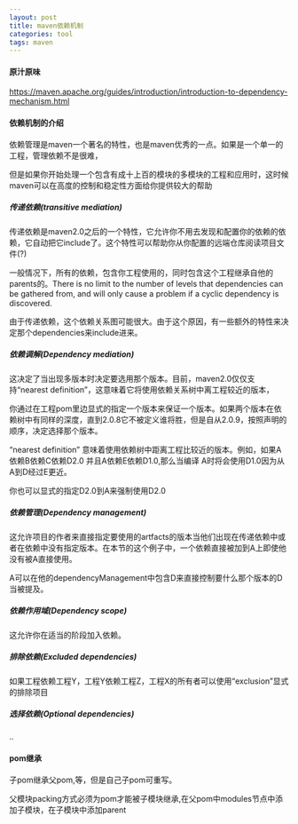 ```yaml
---
layout: post
title: maven依赖机制
categories: tool
tags: maven
---
```


#### 原汁原味
https://maven.apache.org/guides/introduction/introduction-to-dependency-mechanism.html

#### 依赖机制的介绍
依赖管理是maven一个著名的特性，也是maven优秀的一点。如果是一个单一的工程，管理依赖不是很难，

但是如果你开始处理一个包含有成十上百的模块的多模块的工程和应用时，这时候maven可以在高度的控制和稳定性方面给你提供较大的帮助

##### 传递依赖(transitive mediation)
传递依赖是maven2.0之后的一个特性，它允许你不用去发现和配置你的依赖的依赖，它自动把它include了。这个特性可以帮助你从你配置的远端仓库阅读项目文件(?)

一般情况下，所有的依赖，包含你工程使用的，同时包含这个工程继承自他的parents的。There is no limit to the number of levels that dependencies can be gathered from, and will only cause a problem if a cyclic dependency is discovered.

由于传递依赖，这个依赖关系图可能很大。由于这个原因，有一些额外的特性来决定那个dependencies来include进来。

##### 依赖调解(Dependency mediation)
这决定了当出现多版本时决定要选用那个版本。目前，maven2.0仅仅支持“nearest definition”，这意味着它将使用依赖关系树中离工程较近的版本，

你通过在工程pom里边显式的指定一个版本来保证一个版本。如果两个版本在依赖树中有同样的深度，直到2.0.8它不被定义谁将胜，但是自从2.0.9，按照声明的顺序，决定选择那个版本。

“nearest definition” 意味着使用依赖树中距离工程比较近的版本。例如，如果A依赖B依赖C依赖D2.0 并且A依赖E依赖D1.0,那么当编译 A时将会使用D1.0因为从A到D经过E更近。

你也可以显式的指定D2.0到A来强制使用D2.0

##### 依赖管理(Dependency management)
这允许项目的作者来直接指定要使用的artfacts的版本当他们出现在传递依赖中或者在依赖中没有指定版本。在本节的这个例子中，一个依赖直接被加到A上即使他没有被A直接使用。

A可以在他的dependencyManagement中包含D来直接控制要什么那个版本的D当被提及。

##### 依赖作用域(Dependency scope)
这允许你在适当的阶段加入依赖。

##### 排除依赖(Excluded dependencies)
如果工程依赖工程Y，工程Y依赖工程Z，工程X的所有者可以使用“exclusion”显式的排除项目

##### 选择依赖(Optional dependencies)
..

#### pom继承
子pom继承父pom<dependencyment>,<dependencies>等，但是自己子pom可重写。

父模块packing方式必须为pom才能被子模块继承,在父pom中modules节点中添加子模块，在子模块中添加parent
